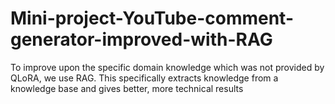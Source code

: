 # Mini-project-YouTube-comment-generator-improved-with-RAG
To improve upon the specific domain knowledge which was not provided by QLoRA, we use RAG. This specifically extracts knowledge from a knowledge base and gives better, more technical results 
